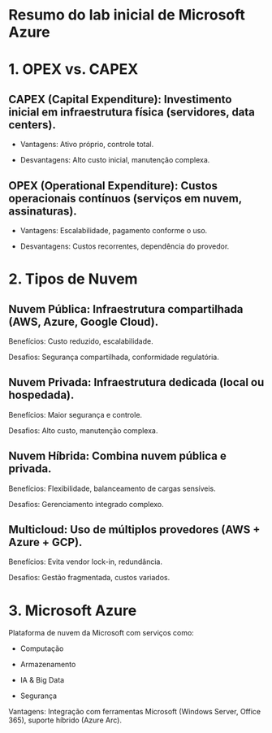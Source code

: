 # Resumo do lab inicial de Microsoft Azure


# 1. OPEX vs. CAPEX
## CAPEX (Capital Expenditure): Investimento inicial em infraestrutura física (servidores, data centers).

- Vantagens: Ativo próprio, controle total.

- Desvantagens: Alto custo inicial, manutenção complexa.

## OPEX (Operational Expenditure): Custos operacionais contínuos (serviços em nuvem, assinaturas).

- Vantagens: Escalabilidade, pagamento conforme o uso.

- Desvantagens: Custos recorrentes, dependência do provedor.

# 2. Tipos de Nuvem
## Nuvem Pública: Infraestrutura compartilhada (AWS, Azure, Google Cloud).

Benefícios: Custo reduzido, escalabilidade.

Desafios: Segurança compartilhada, conformidade regulatória.

## Nuvem Privada: Infraestrutura dedicada (local ou hospedada).

Benefícios: Maior segurança e controle.

Desafios: Alto custo, manutenção complexa.

## Nuvem Híbrida: Combina nuvem pública e privada.

Benefícios: Flexibilidade, balanceamento de cargas sensíveis.

Desafios: Gerenciamento integrado complexo.

## Multicloud: Uso de múltiplos provedores (AWS + Azure + GCP).

Benefícios: Evita vendor lock-in, redundância.

Desafios: Gestão fragmentada, custos variados.

# 3. Microsoft Azure
Plataforma de nuvem da Microsoft com serviços como:

- Computação 

- Armazenamento

- IA & Big Data

- Segurança

Vantagens: Integração com ferramentas Microsoft (Windows Server, Office 365), suporte híbrido (Azure Arc).
